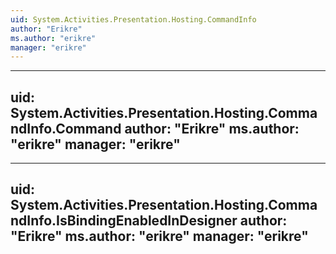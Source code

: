 ```yaml
---
uid: System.Activities.Presentation.Hosting.CommandInfo
author: "Erikre"
ms.author: "erikre"
manager: "erikre"
---
```


---
uid: System.Activities.Presentation.Hosting.CommandInfo.Command
author: "Erikre"
ms.author: "erikre"
manager: "erikre"
---

---
uid: System.Activities.Presentation.Hosting.CommandInfo.IsBindingEnabledInDesigner
author: "Erikre"
ms.author: "erikre"
manager: "erikre"
---
